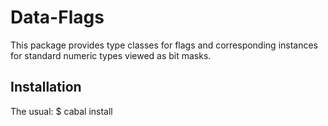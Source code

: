 Data-Flags
==========
This package provides type classes for flags and corresponding instances for
standard numeric types viewed as bit masks.

Installation
------------
The usual:
	$ cabal install

